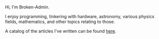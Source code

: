 Hi, I'm Broken-Admin. 

I enjoy programming, tinkering with hardware, astronomy, various physics fields, mathematics, and other topics relating to those.

A catalog of the articles I've written can be found [here](/techlog/catalog).